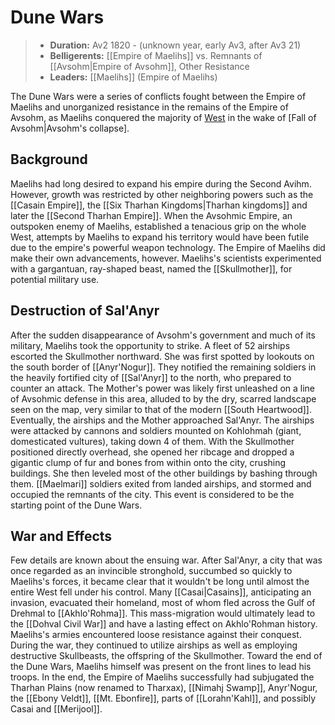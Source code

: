 # Dune Wars

> - **Duration:** Av2 1820 - (unknown year, early Av3, after Av3 21)
> - **Belligerents:** [[Empire of Maelihs]] vs. Remnants of [[Avsohm|Empire of Avsohm]], Other Resistance
> - **Leaders:** [[Maelihs]] (Empire of Maelihs)

The Dune Wars were a series of conflicts fought between the Empire of Maelihs and unorganized resistance in the remains of the Empire of Avsohm, as Maelihs conquered the majority of [West](/World/Drehmal/Regions/Western_Regions/) in the wake of [Fall of Avsohm|Avsohm's collapse].

## Background

Maelihs had long desired to expand his empire during the Second Avihm. However, growth was restricted by other neighboring powers such as the [[Casain Empire]], the [[Six Tharhan Kingdoms|Tharhan kingdoms]] and later the [[Second Tharhan Empire]]. When the Avsohmic Empire, an outspoken enemy of Maelihs, established a tenacious grip on the whole West, attempts by Maelihs to expand his territory would have been futile due to the empire's powerful weapon technology. The Empire of Maelihs did make their own advancements, however. Maelihs's scientists experimented with a gargantuan, ray-shaped beast, named the [[Skullmother]], for potential military use.

## Destruction of Sal'Anyr

After the sudden disappearance of Avsohm's government and much of its military, Maelihs took the opportunity to strike. A fleet of 52 airships escorted the Skullmother northward. She was first spotted by lookouts on the south border of [[Anyr'Nogur]]. They notified the remaining soldiers in the heavily fortified city of [[Sal'Anyr]] to the north, who prepared to counter an attack. The Mother's power was likely first unleashed on a line of Avsohmic defense in this area, alluded to by the dry, scarred landscape seen on the map, very similar to that of the modern [[South Heartwood]]. Eventually, the airships and the Mother approached Sal'Anyr. The airships were attacked by cannons and soldiers mounted on Kohlohmah (giant, domesticated vultures), taking down 4 of them. With the Skullmother positioned directly overhead, she opened her ribcage and dropped a gigantic clump of fur and bones from within onto the city, crushing buildings. She then leveled most of the other buildings by bashing through them. [[Maelmari]] soldiers exited from landed airships, and stormed and occupied the remnants of the city. This event is considered to be the starting point of the Dune Wars.

## War and Effects

Few details are known about the ensuing war. After Sal'Anyr, a city that was once regarded as an invincible stronghold, succumbed so quickly to Maelihs's forces, it became clear that it wouldn't be long until almost the entire West fell under his control. Many [[Casai|Casains]], anticipating an invasion, evacuated their homeland, most of whom fled across the Gulf of Drehmal to [[Akhlo'Rohma]]. This mass-migration would ultimately lead to the [[Dohval Civil War]] and have a lasting effect on Akhlo'Rohman history. Maelihs's armies encountered loose resistance against their conquest. During the war, they continued to utilize airships as well as employing destructive Skullbeasts, the offspring of the Skullmother. Toward the end of the Dune Wars, Maelihs himself was present on the front lines to lead his troops. In the end, the Empire of Maelihs successfully had subjugated the Tharhan Plains (now renamed to Tharxax), [[Nimahj Swamp]], Anyr'Nogur, the [[Ebony Veldt]], [[Mt. Ebonfire]], parts of [[Lorahn'Kahl]], and possibly Casai and [[Merijool]].

